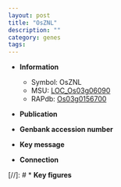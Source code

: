 ```yaml
---
layout: post
title: "OsZNL"
description: ""
category: genes
tags: 
---
```


* **Information**  
    + Symbol: OsZNL  
    + MSU: [LOC_Os03g06090](http://rice.uga.edu/cgi-bin/ORF_infopage.cgi?orf=LOC_Os03g06090)  
    + RAPdb: [Os03g0156700](http://rapdb.dna.affrc.go.jp/viewer/gbrowse_details/irgsp1?name=Os03g0156700)  

* **Publication**  

* **Genbank accession number**  

* **Key message**  

* **Connection**  

[//]: # * **Key figures**  


